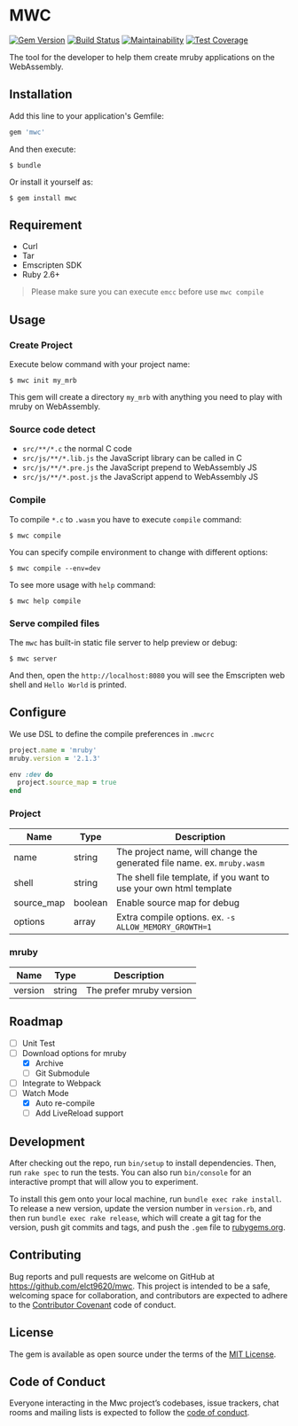 MWC
===
[![Gem Version](https://badge.fury.io/rb/mwc.svg)](https://badge.fury.io/rb/mwc) [![Build Status](https://travis-ci.com/elct9620/mwc.svg?branch=master)](https://travis-ci.com/elct9620/mwc) [![Maintainability](https://api.codeclimate.com/v1/badges/ecd47b22321830b73d78/maintainability)](https://codeclimate.com/github/elct9620/mwc/maintainability) [![Test Coverage](https://api.codeclimate.com/v1/badges/ecd47b22321830b73d78/test_coverage)](https://codeclimate.com/github/elct9620/mwc/test_coverage)

The tool for the developer to help them create mruby applications on the WebAssembly.

## Installation

Add this line to your application's Gemfile:

```ruby
gem 'mwc'
```

And then execute:

    $ bundle

Or install it yourself as:

    $ gem install mwc

## Requirement

* Curl
* Tar
* Emscripten SDK
* Ruby 2.6+

> Please make sure you can execute `emcc` before use `mwc compile`

## Usage

### Create Project

Execute below command with your project name:

    $ mwc init my_mrb

This gem will create a directory `my_mrb` with anything you need to play with mruby on WebAssembly.

### Source code detect

* `src/**/*.c` the normal C code
* `src/js/**/*.lib.js` the JavaScript library can be called in C
* `src/js/**/*.pre.js` the JavaScript prepend to WebAssembly JS
* `src/js/**/*.post.js` the JavaScript append to WebAssembly JS

### Compile

To compile `*.c` to `.wasm` you have to execute `compile` command:

    $ mwc compile

You can specify compile environment to change with different options:

    $ mwc compile --env=dev

To see more usage with `help` command:

    $ mwc help compile

### Serve compiled files

The `mwc` has built-in static file server to help preview or debug:

    $ mwc server

And then, open the `http://localhost:8080` you will see the Emscripten web shell and `Hello World` is printed.

## Configure

We use DSL to define the compile preferences in `.mwcrc`

```ruby
project.name = 'mruby'
mruby.version = '2.1.3'

env :dev do
  project.source_map = true
end
```

### Project

|Name|Type|Description
|----|----|-----------
|name|string| The project name, will change the generated file name. ex. `mruby.wasm`
|shell|string| The shell file template, if you want to use your own html template
|source_map|boolean| Enable source map for debug
|options|array| Extra compile options. ex. `-s ALLOW_MEMORY_GROWTH=1`

### mruby

|Name|Type|Description
|----|----|-----------
|version|string| The prefer mruby version

## Roadmap

* [ ] Unit Test
* [ ] Download options for mruby
  * [x] Archive
  * [ ] Git Submodule
* [ ] Integrate to Webpack
* [ ] Watch Mode
  * [x] Auto re-compile
  * [ ] Add LiveReload support

## Development

After checking out the repo, run `bin/setup` to install dependencies. Then, run `rake spec` to run the tests. You can also run `bin/console` for an interactive prompt that will allow you to experiment.

To install this gem onto your local machine, run `bundle exec rake install`. To release a new version, update the version number in `version.rb`, and then run `bundle exec rake release`, which will create a git tag for the version, push git commits and tags, and push the `.gem` file to [rubygems.org](https://rubygems.org).

## Contributing

Bug reports and pull requests are welcome on GitHub at https://github.com/elct9620/mwc. This project is intended to be a safe, welcoming space for collaboration, and contributors are expected to adhere to the [Contributor Covenant](http://contributor-covenant.org) code of conduct.

## License

The gem is available as open source under the terms of the [MIT License](https://opensource.org/licenses/MIT).

## Code of Conduct

Everyone interacting in the Mwc project’s codebases, issue trackers, chat rooms and mailing lists is expected to follow the [code of conduct](https://github.com/elct9620/mwc/blob/master/CODE_OF_CONDUCT.md).
